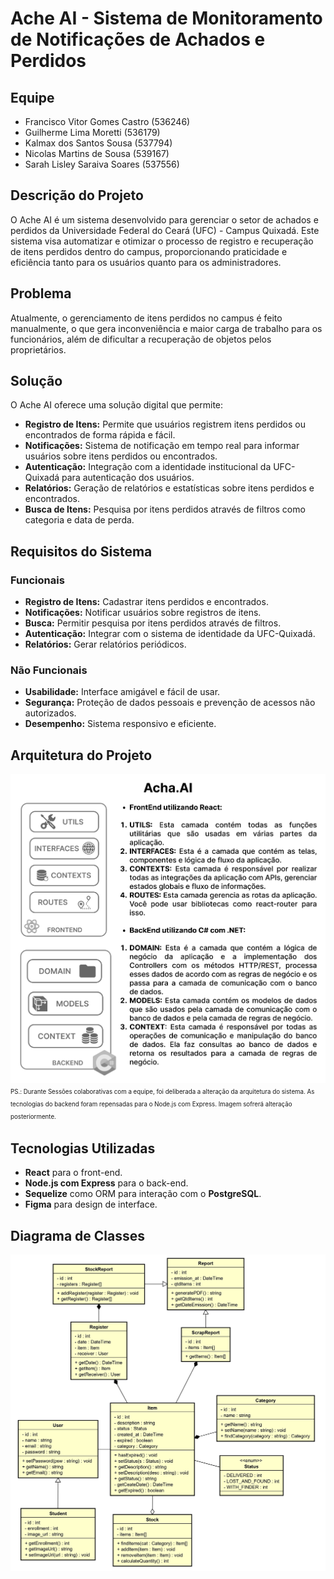 # Ache AI - Sistema de Monitoramento de Notificações de Achados e Perdidos

## Equipe
- Francisco Vitor Gomes Castro (536246)
- Guilherme Lima Moretti (536179)
- Kalmax dos Santos Sousa (537794)
- Nicolas Martins de Sousa (539167)
- Sarah Lisley Saraiva Soares (537556)

## Descrição do Projeto
O Ache AI é um sistema desenvolvido para gerenciar o setor de achados e perdidos da Universidade Federal do Ceará (UFC) - Campus Quixadá. Este sistema visa automatizar e otimizar o processo de registro e recuperação de itens perdidos dentro do campus, proporcionando praticidade e eficiência tanto para os usuários quanto para os administradores.

## Problema
Atualmente, o gerenciamento de itens perdidos no campus é feito manualmente, o que gera inconveniência e maior carga de trabalho para os funcionários, além de dificultar a recuperação de objetos pelos proprietários.

## Solução
O Ache AI oferece uma solução digital que permite:
- **Registro de Itens:** Permite que usuários registrem itens perdidos ou encontrados de forma rápida e fácil.
- **Notificações:** Sistema de notificação em tempo real para informar usuários sobre itens perdidos ou encontrados.
- **Autenticação:** Integração com a identidade institucional da UFC-Quixadá para autenticação dos usuários.
- **Relatórios:** Geração de relatórios e estatísticas sobre itens perdidos e encontrados.
- **Busca de Itens:** Pesquisa por itens perdidos através de filtros como categoria e data de perda.

## Requisitos do Sistema
### Funcionais
- **Registro de Itens:** Cadastrar itens perdidos e encontrados.
- **Notificações:** Notificar usuários sobre registros de itens.
- **Busca:** Permitir pesquisa por itens perdidos através de filtros.
- **Autenticação:** Integrar com o sistema de identidade da UFC-Quixadá.
- **Relatórios:** Gerar relatórios periódicos.

### Não Funcionais
- **Usabilidade:** Interface amigável e fácil de usar.
- **Segurança:** Proteção de dados pessoais e prevenção de acessos não autorizados.
- **Desempenho:** Sistema responsivo e eficiente.

## Arquitetura do Projeto

![Arquitetura](docs/architecture.png)
<sup><sub>PS.: Durante Sessões colaborativas com a equipe, foi deliberada a alteração da arquitetura do sistema. As tecnologias do backend foram repensadas para o Node.js com Express. Imagem sofrerá alteração posteriormente.
</sub></sup>

## Tecnologias Utilizadas
- **React** para o front-end.
- **Node.js com Express** para o back-end.
- **Sequelize** como ORM para interação com o **PostgreSQL**.
- **Figma** para design de interface.

## Diagrama de Classes
![Diagrama de Classes](docs/class-diagram.jpg)

